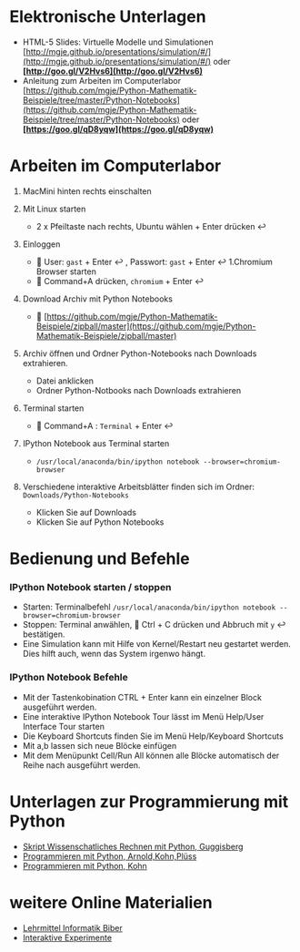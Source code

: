 Elektronische Unterlagen
========================
* HTML-5 Slides: Virtuelle Modelle und Simulationen  [http://mgje.github.io/presentations/simulation/#/](http://mgje.github.io/presentations/simulation/#/) oder __[http://goo.gl/V2Hvs6](http://goo.gl/V2Hvs6)__
* Anleitung zum Arbeiten im Computerlabor [https://github.com/mgje/Python-Mathematik-Beispiele/tree/master/Python-Notebooks](https://github.com/mgje/Python-Mathematik-Beispiele/tree/master/Python-Notebooks) oder __[https://goo.gl/qD8yqw](https://goo.gl/qD8yqw)__

Arbeiten im Computerlabor
=========================
1. MacMini hinten rechts einschalten
1. Mit Linux starten
	- 2 x Pfeiltaste nach rechts,  Ubuntu wählen + Enter drücken :leftwards_arrow_with_hook:
1. Einloggen 
	- :bust_in_silhouette: User: ```gast``` + Enter :leftwards_arrow_with_hook: ,  Passwort: ```gast``` + Enter :leftwards_arrow_with_hook:
1.Chromium Browser starten
	- :symbols: Command+A drücken,  ```chromium``` + Enter :leftwards_arrow_with_hook:
1. Download Archiv mit Python Notebooks
	- :page_with_curl: [https://github.com/mgje/Python-Mathematik-Beispiele/zipball/master](https://github.com/mgje/Python-Mathematik-Beispiele/zipball/master)	
1. Archiv öffnen und Ordner Python-Notebooks nach Downloads extrahieren.
	- Datei anklicken
	- Ordner Python-Notbooks nach Downloads extrahieren
1. Terminal starten
	- :symbols: Command+A : ```Terminal``` +  Enter :leftwards_arrow_with_hook:

1. IPython Notebook aus Terminal starten
	- ```/usr/local/anaconda/bin/ipython notebook --browser=chromium-browser``` 

1. Verschiedene interaktive Arbeitsblätter finden sich im Ordner: ```Downloads/Python-Notebooks```
	- Klicken Sie auf Downloads
	- Klicken Sie auf Python Notebooks

Bedienung und Befehle
=====================

### IPython Notebook starten / stoppen

- Starten:  Terminalbefehl ```/usr/local/anaconda/bin/ipython notebook --browser=chromium-browser``` 
- Stoppen:  Terminal anwählen, :symbols: Ctrl + C drücken und Abbruch mit ```y``` :leftwards_arrow_with_hook: bestätigen.
- Eine Simulation kann mit Hilfe von Kernel/Restart neu gestartet werden. Dies hilft auch, wenn das System irgenwo hängt. 


### IPython Notebook Befehle

- Mit der Tastenkobination CTRL + Enter kann ein einzelner Block ausgeführt werden.
- Eine interaktive IPython Notebook Tour lässt im Menü Help/User Interface Tour starten
- Die Keyboard Shortcuts finden Sie im Menü Help/Keyboard Shortcuts 
- Mit a,b lassen sich neue Blöcke einfügen
- Mit dem Menüpunkt Cell/Run All können alle Blöcke automatisch der Reihe nach ausgeführt werden.



Unterlagen zur Programmierung mit Python 
=======================================

- [Skript Wissenschatliches Rechnen mit Python, Guggisberg](https://github.com/mgje/Python-Mathematik-Beispiele/blob/master/Skript_Wissenschaftliches_Rechnen_mit_Python_WB_Wetzikon.pdf?raw=true)
- [Programmieren mit Python, Arnold,Kohn,Plüss](http://www.tigerjython.ch/index.php?inhalt_links=navigation.inc.php&inhalt_mitte=home/home.inc.php)
- [Programmieren mit Python, Kohn](http://jython.tobiaskohn.ch/index-de.html)



weitere Online Materialien
==========================

- [Lehrmittel Informatik Biber](http://informatik-biber.ch/lehrmittel/)
- [Interaktive Experimente](http://mgje.github.io/Interaktive_Experimente/)

